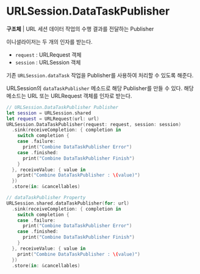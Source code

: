 # URLSession.DataTaskPublisher

**구조체** | URL 세션 데이터 작업의 수행 결과를 전달하는 Publisher

이니셜라이저는 두 개의 인자를 받는다.

- `request` : URLRequest 객체
- `session` : URLSession 객체

기존 `URLSession.dataTask` 작업을 Publisher를 사용하여 처리할 수 있도록 해준다.

URLSession의 `dataTaskPublisher` 메소드로 해당 Publisher를 만들 수 있다. 해당 메소드는 URL 또는 URLRequest 객체를 인자로 받는다.

```swift
// URLSession.DataTaskPublisher Publisher
let session = URLSession.shared
let request = URLRequest(url: url)
URLSession.DataTaskPublisher(request: request, session: session)
  .sink(receiveCompletion: { completion in
    switch completion {
    case .failure:
      print("Combine DataTaskPublisher Error")
    case .finished:
      print("Combine DataTaskPublisher Finish")
    }
  }, receiveValue: { value in
    print("Combine DataTaskPublisher : \(value)")
  })
  .store(in: &cancellables)

// dataTaskPublisher Property
URLSession.shared.dataTaskPublisher(for: url)
  .sink(receiveCompletion: { completion in
    switch completion {
    case .failure:
      print("Combine DataTaskPublisher Error")
    case .finished:
      print("Combine DataTaskPublisher Finish")
    }
  }, receiveValue: { value in
    print("Combine DataTaskPublisher : \(value)")
  })
  .store(in: &cancellables)
```

